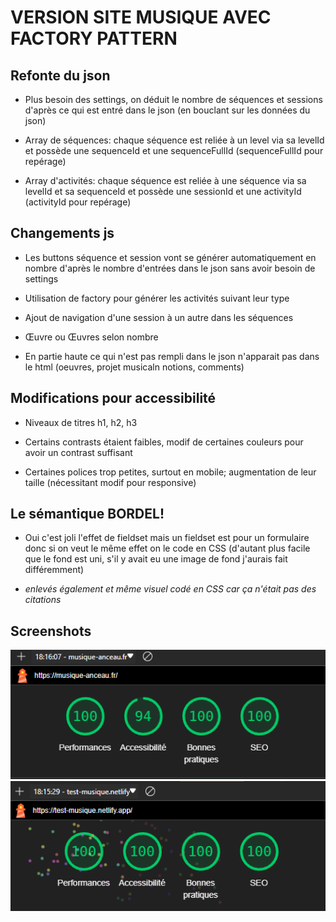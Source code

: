 # VERSION SITE MUSIQUE AVEC FACTORY PATTERN

## Refonte du json

- Plus besoin des settings, on déduit le nombre de séquences et sessions d'après ce qui est entré dans le json (en bouclant sur les données du json)

- Array de séquences: chaque séquence est reliée à un level via sa levelId et possède une sequenceId et une sequenceFullId (sequenceFullId pour repérage)

- Array d'activités: chaque séquence est reliée à une séquence via sa levelId et sa sequenceId et possède une sessionId et une activityId (activityId pour repérage)

## Changements js

- Les buttons séquence et session vont se générer automatiquement en nombre d'après le nombre d'entrées dans le json sans avoir besoin de settings

- Utilisation de factory pour générer les activités suivant leur type

- Ajout de navigation d'une session à un autre dans les séquences

- Œuvre ou Œuvres selon nombre

- En partie haute ce qui n'est pas rempli dans le json n'apparait pas dans le html (oeuvres, projet musicaln notions, comments)

## Modifications pour accessibilité

- Niveaux de titres h1, h2, h3

- Certains contrasts étaient faibles, modif de certaines couleurs pour avoir un contrast suffisant

- Certaines polices trop petites, surtout en mobile; augmentation de leur taille (nécessitant modif pour responsive)

## Le sémantique BORDEL!

- Oui c'est joli l'effet de fieldset mais un fieldset est pour un formulaire donc si on veut le même effet on le code en CSS (d'autant plus facile que le fond est uni, s'il y avait eu une image de fond j'aurais fait différemment)

- <cite> enlevés également et même visuel codé en CSS car ça n'était pas des citations

## Screenshots

![original](/assets/doc/original.png)
![refonte](/assets/doc/refonte.png)
